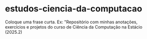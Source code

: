 # estudos-ciencia-da-computacao
Coloque uma frase curta. Ex: "Repositório com minhas anotações, exercícios e projetos do curso de Ciência da Computação na Estácio (2025.2)
